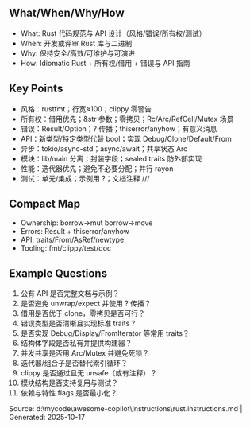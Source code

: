 ## What/When/Why/How
- What: Rust 代码规范与 API 设计（风格/错误/所有权/测试）
- When: 开发或评审 Rust 库与二进制
- Why: 保持安全/高效/可维护与可演进
- How: Idiomatic Rust + 所有权/借用 + 错误与 API 指南

## Key Points
- 风格：rustfmt；行宽≈100；clippy 零警告
- 所有权：借用优先；&str 参数；零拷贝；Rc/Arc/RefCell/Mutex 场景
- 错误：Result/Option；? 传播；thiserror/anyhow；有意义消息
- API：新类型/特定类型代替 bool；实现 Debug/Clone/Default/From
- 异步：tokio/async-std；async/await；共享状态 Arc<RwLock>
- 模块：lib/main 分离；封装字段；sealed traits 防外部实现
- 性能：迭代器优先；避免不必要分配；并行 rayon
- 测试：单元/集成；示例用 ?；文档注释 ///

## Compact Map
- Ownership: borrow→mut borrow→move
- Errors: Result + thiserror/anyhow
- API: traits/From/AsRef/newtype
- Tooling: fmt/clippy/test/doc

## Example Questions
1) 公有 API 是否完整文档与示例？
2) 是否避免 unwrap/expect 并使用 ? 传播？
3) 借用是否优于 clone，零拷贝是否可行？
4) 错误类型是否清晰且实现标准 traits？
5) 是否实现 Debug/Display/FromIterator 等常用 traits？
6) 结构体字段是否私有并提供构建器？
7) 并发共享是否用 Arc<RwLock>/Mutex 并避免死锁？
8) 迭代器/组合子是否替代索引循环？
9) clippy 是否通过且无 unsafe（或有注释）？
10) 模块结构是否支持复用与测试？
11) 依赖与特性 flags 是否最小化？

Source: d:\mycode\awesome-copilot\instructions\rust.instructions.md | Generated: 2025-10-17

